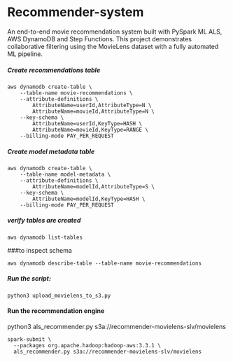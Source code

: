 # Recommender-system
An end-to-end movie recommendation system built with PySpark ML ALS, AWS DynamoDB and Step Functions. This project demonstrates collaborative filtering using the MovieLens dataset with a fully automated ML pipeline.


##### Create recommendations table
```
aws dynamodb create-table \
    --table-name movie-recommendations \
    --attribute-definitions \
        AttributeName=userId,AttributeType=N \
        AttributeName=movieId,AttributeType=N \
    --key-schema \
        AttributeName=userId,KeyType=HASH \
        AttributeName=movieId,KeyType=RANGE \
    --billing-mode PAY_PER_REQUEST
```
##### Create model metadata table
```
aws dynamodb create-table \
    --table-name model-metadata \
    --attribute-definitions \
        AttributeName=modelId,AttributeType=S \
    --key-schema \
        AttributeName=modelId,KeyType=HASH \
    --billing-mode PAY_PER_REQUEST
```
##### verify tables are created
```
aws dynamodb list-tables
```
###to inspect schema
```
aws dynamodb describe-table --table-name movie-recommendations
```
##### Run the script:
```
python3 upload_movielens_to_s3.py
```
#### Run the recommendation engine

python3 als_recommender.py s3a://recommender-movielens-slv/movielens
````
spark-submit \
  --packages org.apache.hadoop:hadoop-aws:3.3.1 \
  als_recommender.py s3a://recommender-movielens-slv/movielens

````




